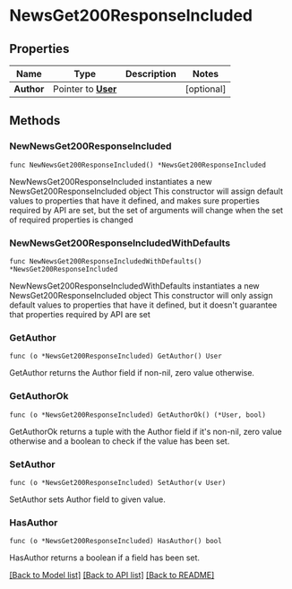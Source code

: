 # NewsGet200ResponseIncluded

## Properties

Name | Type | Description | Notes
------------ | ------------- | ------------- | -------------
**Author** | Pointer to [**User**](User.md) |  | [optional] 

## Methods

### NewNewsGet200ResponseIncluded

`func NewNewsGet200ResponseIncluded() *NewsGet200ResponseIncluded`

NewNewsGet200ResponseIncluded instantiates a new NewsGet200ResponseIncluded object
This constructor will assign default values to properties that have it defined,
and makes sure properties required by API are set, but the set of arguments
will change when the set of required properties is changed

### NewNewsGet200ResponseIncludedWithDefaults

`func NewNewsGet200ResponseIncludedWithDefaults() *NewsGet200ResponseIncluded`

NewNewsGet200ResponseIncludedWithDefaults instantiates a new NewsGet200ResponseIncluded object
This constructor will only assign default values to properties that have it defined,
but it doesn't guarantee that properties required by API are set

### GetAuthor

`func (o *NewsGet200ResponseIncluded) GetAuthor() User`

GetAuthor returns the Author field if non-nil, zero value otherwise.

### GetAuthorOk

`func (o *NewsGet200ResponseIncluded) GetAuthorOk() (*User, bool)`

GetAuthorOk returns a tuple with the Author field if it's non-nil, zero value otherwise
and a boolean to check if the value has been set.

### SetAuthor

`func (o *NewsGet200ResponseIncluded) SetAuthor(v User)`

SetAuthor sets Author field to given value.

### HasAuthor

`func (o *NewsGet200ResponseIncluded) HasAuthor() bool`

HasAuthor returns a boolean if a field has been set.


[[Back to Model list]](../README.md#documentation-for-models) [[Back to API list]](../README.md#documentation-for-api-endpoints) [[Back to README]](../README.md)


